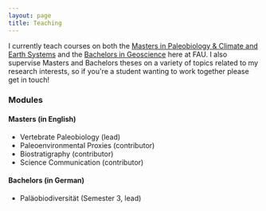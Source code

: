 ```yaml
---
layout: page
title: Teaching
---
```


I currently teach courses on both the <a href="https://palaeobiology.nat.fau.de/"> Masters in Paleobiology & Climate and Earth Systems</a> and the <a href="https://www.gzn.nat.fau.eu/"> Bachelors in Geoscience</a> here at FAU. I also supervise Masters and Bachelors theses on a variety of topics related to my research interests, so if you're a student wanting to work together please get in touch!


### Modules

#### Masters (in English)

- Vertebrate Paleobiology (lead)
- Paleoenvironmental Proxies (contributor)
- Biostratigraphy (contributor)
- Science Communication (contributor)


#### Bachelors (in German)

- Paläobiodiversität (Semester 3, lead)